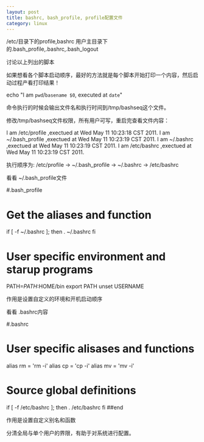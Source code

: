 ```yaml
---
layout: post
title: bashrc, bash_profile, profile配置文件
category: linux
---
```


/etc/目录下的profile,bashrc
用户主目录下的.bash_profile,.bashrc,.bash_logout

讨论以上列出的脚本

如果想看各个脚本启动顺序，最好的方法就是每个脚本开始打印一个内容，然后启动过程产看打印结果！

echo "I am `pwd`/`basename $0`, executed at `date`"

命令执行的时候会输出文件名和执行时间到/tmp/bashseq这个文件。

修改/tmp/bashseq文件权限，所有用户可写，重启完查看文件内容：

I am /etc/profile ,exectued at Wed May 11 10:23:18 CST 2011.
I am ~/.bash_profile ,exectued at Wed May 11 10:23:19 CST 2011.
I am ~/.bashrc ,exectued at Wed May 11 10:23:19 CST 2011.
I am /etc/bashrc ,exectued at Wed May 11 10:23:19 CST 2011.

执行顺序为: /etc/profile -> ~/.bash_profile -> ~/.bashrc -> /etc/bashrc

看看 ~/.bash_profile文件

#.bash_profile
# Get the aliases and function
if [ -f ~/.bashrc ]; then
.	~/.bashrc
fi
# User specific environment and starup programs
PATH=$PATH:$HOME/bin
export PATH
unset USERNAME

作用是设置自定义的环境和开机启动顺序

看看 .bashrc内容

#.bashrc
# User specific alisases and functions
alias rm = 'rm -i'
alias cp = 'cp -i'
alias mv = 'mv -i'
# Source global definitions
if [ -f /etc/bashrc ]; then
.	/etc/bashrc
fi
##end

作用是设置自定义别名和函数

分清全局与单个用户的界限，有助于对系统进行配置。
